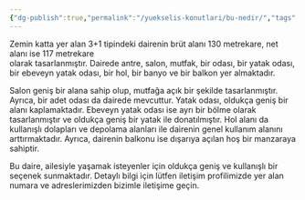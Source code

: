 ```yaml
---
{"dg-publish":true,"permalink":"/yuekselis-konutlari/bu-nedir/","tags":["gardenEntry"],"noteIcon":""}
---
```


Zemin katta yer alan 3+1 tipindeki dairenin brüt alanı 130 metrekare, net alanı ise 117 metrekare  
olarak tasarlanmıştır. Dairede antre, salon, mutfak, bir odası, bir yatak odası, bir ebeveyn yatak odası, bir hol, bir banyo ve bir balkon yer almaktadır.

Salon geniş bir alana sahip olup, mutfağa açık bir şekilde tasarlanmıştır. Ayrıca, bir adet odası da dairede mevcuttur. Yatak odası, oldukça geniş bir alanı kaplamaktadır. Ebeveyn yatak odası ise ayrı bir bölme olarak tasarlanmıştır ve oldukça geniş bir yatak ile donatılmıştır. Hol alanı da kullanışlı dolapları ve depolama alanları ile dairenin genel kullanım alanını arttırmaktadır. Ayrıca, dairenin balkonu ise dışarıya açılan hoş bir manzaraya sahiptir.

Bu daire, ailesiyle yaşamak isteyenler için oldukça geniş ve kullanışlı bir seçenek sunmaktadır. Detaylı bilgi için lütfen iletişim profilimizde yer alan numara ve adreslerimizden bizimle iletişime geçin.